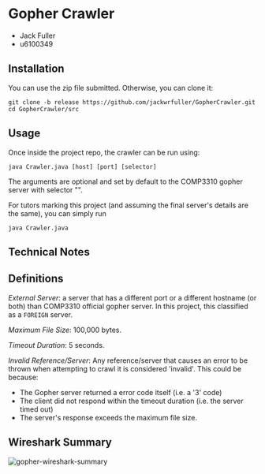 # Gopher Crawler

- Jack Fuller
- u6100349

## Installation

You can use the zip file submitted. Otherwise, you can clone it:

```shell
git clone -b release https://github.com/jackwrfuller/GopherCrawler.git
cd GopherCrawler/src 
```

## Usage

Once inside the project repo, the crawler can be run using:

```shell
java Crawler.java [host] [port] [selector]
```

The arguments are optional and set by default to the COMP3310 gopher server with selector "".

For tutors marking this project (and assuming the final server's details are the same), you can simply run

```shell
java Crawler.java
```

## Technical Notes

## Definitions

*External Server*: a server that has a different port or a different hostname (or both) than COMP3310 official gopher server.
In this project, this classified as a `FOREIGN` server.

*Maximum File Size*: 100,000 bytes.

*Timeout Duration*: 5 seconds.

*Invalid Reference/Server*: Any reference/server that causes an error to be thrown when attempting to crawl it is considered 'invalid'.
This could be because:
- The Gopher server returned a error code itself (i.e. a '3' code)
- The client did not respond within the timeout duration (i.e. the server timed out)
- The server's response exceeds the maximum file size.

## Wireshark Summary

![gopher-wireshark-summary](https://github.com/jackwrfuller/GopherCrawler/assets/78133717/2315e470-86c9-4c1b-bd74-c732999f23c3)

